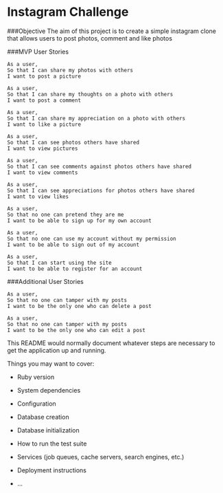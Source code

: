 # Instagram Challenge

###Objective
The aim of this project is to create a simple instagram clone that allows users to post photos, comment and like photos

###MVP User Stories

```
As a user,
So that I can share my photos with others
I want to post a picture

As a user,
So that I can share my thoughts on a photo with others
I want to post a comment

As a user,
So that I can share my appreciation on a photo with others
I want to like a picture

As a user,
So that I can see photos others have shared
I want to view pictures

As a user,
So that I can see comments against photos others have shared
I want to view comments

As a user,
So that I can see appreciations for photos others have shared
I want to view likes

As a user,
So that no one can pretend they are me
I want to be able to sign up for my own account

As a user,
So that no one can use my account without my permission
I want to be able to sign out of my account

As a user,
So that I can start using the site
I want to be able to register for an account
```


###Additional User Stories
```
As a user,
So that no one can tamper with my posts
I want to be the only one who can delete a post

As a user,
So that no one can tamper with my posts
I want to be the only one who can edit a post

```

This README would normally document whatever steps are necessary to get the
application up and running.

Things you may want to cover:

* Ruby version

* System dependencies

* Configuration

* Database creation

* Database initialization

* How to run the test suite

* Services (job queues, cache servers, search engines, etc.)

* Deployment instructions

* ...
